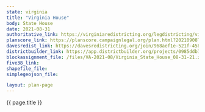 ```yaml
---
state: virginia
title: "Virginia House"
body: State House
date: 2021-08-31
authoritative_link: https://virginiaredistricting.org/legdistricting/virginia/comment_links
planscore_link: https://planscore.campaignlegal.org/plan.html?20210908T035247.548671016Z
davesredist_link: https://davesredistricting.org/join/968aef1e-521f-458c-abc3-d9a09f09cada
districtbuilder_link: https://app.districtbuilder.org/projects/0985ddb7-f2c1-431c-bff8-12d4b6392fb6
blockassignment_file: /files/VA-2021-08/Virginia_State_House_08-31-21.zip
five38_link:
shapefile_file:
simplegeojson_file:

layout: plan-page
---
```


{{ page.title }}

